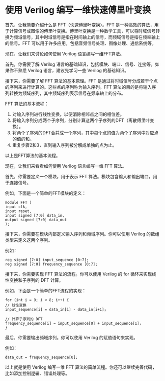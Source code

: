 # 使用 Verilog 编写一维快速傅里叶变换

首先，让我简要介绍什么是 FFT（快速傅里叶变换）。FFT 是一种高效的算法，用于计算信号或图像的傅里叶变换。傅里叶变换是一种数学工具，可以将时域信号转换为频域信号，其中时域信号是指在时间轴上的信号，而频域信号是指在频率轴上的信号。FFT 可以用于许多应用，包括音频信号处理、图像处理、通信系统等。

现在，让我们来讨论如何使用 Verilog 语言编写一维FFT算法。

首先，你需要了解 Verilog 语言的基础知识，包括模块、端口、信号、连接等。如果你不熟悉 Verilog 语言，建议先学习一些 Verilog 的基础知识。

接下来，你需要了解 FFT 算法的基本原理。FFT 是通过将时域信号分成若干个点的序列来进行计算的。这些点的序列称为输入序列。FFT 算法的目的是将输入序列转换为频域序列，其中频域序列表示信号在频率轴上的分布。

FFT 算法的基本流程：

  1. 对输入序列进行线性变换，以便消除相邻点之间的相位差。
  2. 将输入序列分成两个子序列，分别计算这两个子序列的DFT（离散傅里叶变换）。
  3. 将两个子序列的DFT合并成一个序列，其中每个点的值为两个子序列中对应点的值的和。
  4. 重复步骤2和3，直到输入序列被分解成单独的点为止。

以上是FFT算法的基本流程。

现在，让我们来看看如何使用 Verilog 语言编写一维 FFT 算法。

首先，你需要定义一个模块，用于表示 FFT 算法。模块包含输入和输出端口，用于连接信号。

例如，下面是一个简单的FFT模块的定义：
```
module FFT (
input clk,
input reset,
input signed [7:0] data_in,
output signed [7:0] data_out
);
```

接下来，你需要在模块内部定义输入序列和频域序列。你可以使用 Verilog 的数组类型来定义这两个序列。

例如：
```
reg signed [7:0] input_sequence [0:7];
reg signed [7:0] frequency_sequence [0:7];
```

接下来，你需要实现 FFT 算法的流程。你可以使用 Verilog 的 for 循环来实现线性变换和子序列的 DFT 计算。

例如，下面是一个简单的FFT流程的实现：
```
for (int i = 0; i < 8; i++) {
// 线性变换
input_sequence[i] = data_in[i] - data_in[i+1];

// 计算子序列的 DFT
frequency_sequence[i] = input_sequence[0] + input_sequence[1];
}
```

最后，你需要输出频域序列。你可以使用 Verilog 的赋值语句来实现。

例如：
```
data_out = frequency_sequence[0];
```

以上就是使用 Verilog 编写一维 FFT 算法的简单流程。你还可以继续完善代码，比如添加控制逻辑、错误处理等。